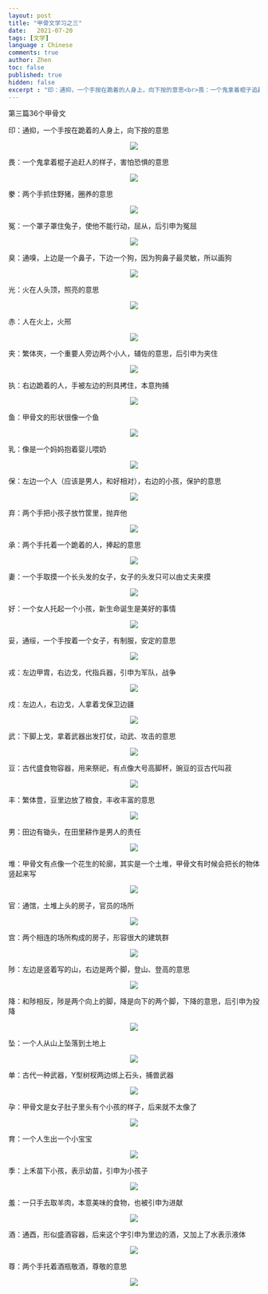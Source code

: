 ```yaml
---
layout: post
title: "甲骨文学习之三"
date:   2021-07-20
tags: [文学]
language : Chinese
comments: true
author: Zhen
toc: false
published: true
hidden: false
excerpt : "印：通抑，一个手按在跪着的人身上，向下按的意思<br>畏：一个鬼拿着棍子追赶人的样子，害怕恐惧的意思"
---
```

第三篇36个甲骨文

印：通抑，一个手按在跪着的人身上，向下按的意思
<p align="center"> <img src="{{ site.imageurl }}/甲骨文学习79.png"> </p> 
畏：一个鬼拿着棍子追赶人的样子，害怕恐惧的意思
<p align="center"> <img src="{{ site.imageurl }}/甲骨文学习80.png"> </p> 
豢：两个手抓住野猪，圈养的意思
<p align="center"> <img src="{{ site.imageurl }}/甲骨文学习81.png"> </p> 
冤：一个罩子罩住兔子，使他不能行动，屈从，后引申为冤屈
<p align="center"> <img src="{{ site.imageurl }}/甲骨文学习82.png"> </p> 
臭：通嗅，上边是一个鼻子，下边一个狗，因为狗鼻子最灵敏，所以画狗
<p align="center"> <img src="{{ site.imageurl }}/甲骨文学习83.png"> </p> 
光：火在人头顶，照亮的意思
<p align="center"> <img src="{{ site.imageurl }}/甲骨文学习84.png"> </p> 
赤：人在火上，火邢
<p align="center"> <img src="{{ site.imageurl }}/甲骨文学习85.png"> </p> 
夹：繁体夾，一个重要人旁边两个小人，辅佐的意思，后引申为夹住
<p align="center"> <img src="{{ site.imageurl }}/甲骨文学习86.png"> </p> 
执：右边跪着的人，手被左边的刑具拷住，本意拘捕
<p align="center"> <img src="{{ site.imageurl }}/甲骨文学习87.png"> </p> 
鱼：甲骨文的形状很像一个鱼
<p align="center"> <img src="{{ site.imageurl }}/甲骨文学习88.png"> </p> 
乳：像是一个妈妈抱着婴儿喂奶
<p align="center"> <img src="{{ site.imageurl }}/甲骨文学习89.png"> </p> 
保：左边一个人（应该是男人，和好相对），右边的小孩，保护的意思
<p align="center"> <img src="{{ site.imageurl }}/甲骨文学习90.png"> </p> 
弃：两个手把小孩子放竹筐里，抛弃他
<p align="center"> <img src="{{ site.imageurl }}/甲骨文学习91.png"> </p> 
承：两个手托着一个跪着的人，捧起的意思
<p align="center"> <img src="{{ site.imageurl }}/甲骨文学习92.png"> </p> 
妻：一个手取摸一个长头发的女子，女子的头发只可以由丈夫来摸
<p align="center"> <img src="{{ site.imageurl }}/甲骨文学习93.png"> </p> 
好：一个女人托起一个小孩，新生命诞生是美好的事情
<p align="center"> <img src="{{ site.imageurl }}/甲骨文学习94.png"> </p> 
妥，通绥，一个手按着一个女子，有制服，安定的意思
<p align="center"> <img src="{{ site.imageurl }}/甲骨文学习95.png"> </p> 
戎：左边甲胄，右边戈，代指兵器，引申为军队，战争
<p align="center"> <img src="{{ site.imageurl }}/甲骨文学习96.png"> </p> 
戍：左边人，右边戈，人拿着戈保卫边疆
<p align="center"> <img src="{{ site.imageurl }}/甲骨文学习97.png"> </p> 
武：下脚上戈，拿着武器出发打仗，动武、攻击的意思
<p align="center"> <img src="{{ site.imageurl }}/甲骨文学习98.png"> </p> 
豆：古代盛食物容器，用来祭祀，有点像大号高脚杯，豌豆的豆古代叫菽
<p align="center"> <img src="{{ site.imageurl }}/甲骨文学习99.png"> </p> 
丰：繁体豊，豆里边放了粮食，丰收丰富的意思
<p align="center"> <img src="{{ site.imageurl }}/甲骨文学习100.png"> </p> 
男：田边有锄头，在田里耕作是男人的责任
<p align="center"> <img src="{{ site.imageurl }}/甲骨文学习101.png"> </p> 
堆：甲骨文有点像一个花生的轮廓，其实是一个土堆，甲骨文有时候会把长的物体竖起来写
<p align="center"> <img src="{{ site.imageurl }}/甲骨文学习102.png"> </p> 
官：通馆，土堆上头的房子，官员的场所
<p align="center"> <img src="{{ site.imageurl }}/甲骨文学习103.png"> </p> 
宫：两个相连的场所构成的房子，形容很大的建筑群
<p align="center"> <img src="{{ site.imageurl }}/甲骨文学习104.png"> </p> 
陟：左边是竖着写的山，右边是两个脚，登山、登高的意思
<p align="center"> <img src="{{ site.imageurl }}/甲骨文学习105.png"> </p> 
降：和陟相反，陟是两个向上的脚，降是向下的两个脚，下降的意思，后引申为投降
<p align="center"> <img src="{{ site.imageurl }}/甲骨文学习106.png"> </p> 
坠：一个人从山上坠落到土地上
<p align="center"> <img src="{{ site.imageurl }}/甲骨文学习107.png"> </p> 
单：古代一种武器，Y型树杈两边绑上石头，捕兽武器
<p align="center"> <img src="{{ site.imageurl }}/甲骨文学习108.png"> </p> 
孕：甲骨文是女子肚子里头有个小孩的样子，后来就不太像了
<p align="center"> <img src="{{ site.imageurl }}/甲骨文学习109.png"> </p> 
育：一个人生出一个小宝宝
<p align="center"> <img src="{{ site.imageurl }}/甲骨文学习110.png"> </p> 
季：上禾苗下小孩，表示幼苗，引申为小孩子
<p align="center"> <img src="{{ site.imageurl }}/甲骨文学习111.png"> </p> 
羞：一只手去取羊肉，本意美味的食物，也被引申为进献
<p align="center"> <img src="{{ site.imageurl }}/甲骨文学习112.png"> </p> 
酒：通酉，形似盛酒容器，后来这个字引申为里边的酒，又加上了水表示液体
<p align="center"> <img src="{{ site.imageurl }}/甲骨文学习113.png"> </p> 
尊：两个手托着酒瓶敬酒，尊敬的意思
<p align="center"> <img src="{{ site.imageurl }}/甲骨文学习114.png"> </p> 






<!--stackedit_data:
eyJoaXN0b3J5IjpbLTk2OTk4NDQxOSwxNTg0MDMzMTcwLC0xOT
g5MTE2MDg0LC04NzYyNjU1MiwtNzAzMDgzNzk1XX0=
-->
